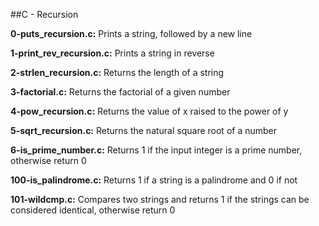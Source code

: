 ##C - Recursion

**0-puts_recursion.c:** Prints a string, followed by a new line

**1-print_rev_recursion.c:** Prints a string in reverse

**2-strlen_recursion.c:** Returns the length of a string

**3-factorial.c:** Returns the factorial of a given number

**4-pow_recursion.c:** Returns the value of x raised to the power of y

**5-sqrt_recursion.c:** Returns the natural square root of a number

**6-is_prime_number.c:** Returns 1 if the input integer is a prime number, otherwise return 0

**100-is_palindrome.c:** Returns 1 if a string is a palindrome and 0 if not

**101-wildcmp.c:** Compares two strings and returns 1 if the strings can be considered identical, otherwise return 0

